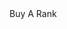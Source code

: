 <html>
    <head>
        <meta charset="utf-8">
        <title>X123.com | X123 Store</title>
    </head>
    <body>
        <style>
            #title {
                font-size:25px;
                color:rgb(0,0,0);
            }
        </style>
        Buy A Rank
        <div class="powr-ecommerce" id="4557b90c_1592345924"></div><script src="https://www.powr.io/powr.js?platform=embed"></script>          </body>
</html>

